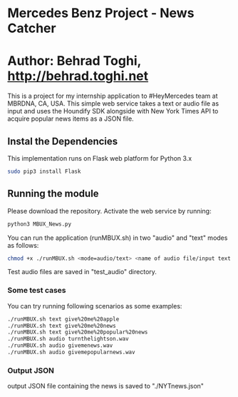 # Mercedes Benz Project - News Catcher 
# Author: Behrad Toghi, http://behrad.toghi.net

This is a project for my internship application to #HeyMercedes team at MBRDNA, CA, USA. This simple web service takes a text or audio file as input and uses the Houndify SDK alongside with New York Times API to acquire popular news items as a JSON file.


## Instal the Dependencies 
This implementation runs on Flask web platform for Python 3.x

```bash
sudo pip3 install Flask
```

## Running the module

Please download the repository. Activate the web service by running:

```bash
python3 MBUX_News.py 
```

You can run the application (runMBUX.sh) in two "audio" and "text" modes as follows:

```bash
chmod +x ./runMBUX.sh <mode=audio/text> <name of audio file/input text in HTML format>
```

Test audio files are saved in "test_audio" directory.


### Some test cases
You can try running following scenarios as some examples:

```bash
./runMBUX.sh text give%20me%20apple
./runMBUX.sh text give%20me%20news
./runMBUX.sh text give%20me%20popular%20news
./runMBUX.sh audio turnthelightson.wav
./runMBUX.sh audio givemenews.wav
./runMBUX.sh audio givemepopularnews.wav
```


### Output JSON
output JSON file containing the news is saved to "./NYTnews.json"